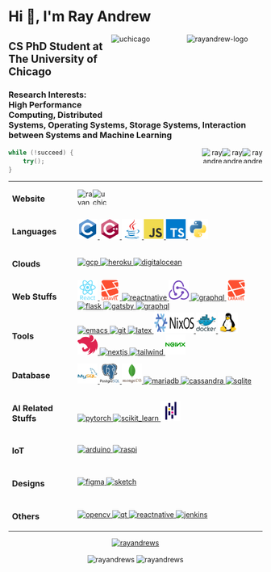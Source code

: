 <h1 align="left">Hi 👋, I'm Ray Andrew</h1>


<a href="https://rayandrew.me">
    <img align="right" src="https://rayandrew.me/icons/android-icon-192x192.png" alt="rayandrew-logo" width="150" height="150">
</a>
<a href="https://computerscience.uchicago.edu/people/profile/ray-andrew/" target="_blank" rel="noreferrer">
    <img align="right" src="https://upload.wikimedia.org/wikipedia/en/7/79/University_of_Chicago_shield.svg" alt="uchicago" width="150" height="150"/>
</a>


<h2 align="left">CS PhD Student at The University of Chicago</h2>
<h3 align="left">Research Interests: <br /> High Performance Computing, Distributed Systems, Operating Systems, Storage Systems, Interaction between Systems and Machine Learning</h3>


<a align="right" href="https://twitter.com/rayandrew_os" target="blank">
    <img align="right" src="https://raw.githubusercontent.com/rahuldkjain/github-profile-readme-generator/master/src/images/icons/Social/twitter.svg" alt="rayandrew_os" height="30" width="40" />
</a>
<a align="right" href="https://fb.com/rayandrew.os" target="blank">
    <img align="right" src="https://raw.githubusercontent.com/rahuldkjain/github-profile-readme-generator/master/src/images/icons/Social/facebook.svg" alt="rayandrew.os" height="30" width="40" />
</a>
<a align="right" href="https://instagram.com/rayandrew.os" target="blank">
    <img align="right" src="https://raw.githubusercontent.com/rahuldkjain/github-profile-readme-generator/master/src/images/icons/Social/instagram.svg" alt="rayandrew.os" height="30" width="40" />
</a>


```cpp
while (!succeed) {
    try();                                
}
```



<table>
    <tr>
        <td><h3 align="left">Website</h3></td>
        <td>
            <a href="https://twitter.com/rayandrew_os" target="blank">
                <img align="left" src="https://rayandrew.me/logo-sec.png" alt="rayandrew-web" height="30" width="30" />
            </a>
            <a href="https://computerscience.uchicago.edu/people/profile/ray-andrew/" target="_blank" rel="noreferrer">
                <img align="left" src="https://upload.wikimedia.org/wikipedia/en/7/79/University_of_Chicago_shield.svg" alt="uchicago" width="30" height="30"/>
            </a>
        </td>
    </tr>
    <tr>
        <td><h3 align="left">Languages</h3> 
        <td>
            <a href="https://www.cprogramming.com/" target="_blank" rel="noreferrer">
                <img src="https://raw.githubusercontent.com/devicons/devicon/master/icons/c/c-original.svg" alt="c" width="40" height="40"/>
            </a>
            <a href="https://www.w3schools.com/cpp/" target="_blank" rel="noreferrer">
                <img src="https://raw.githubusercontent.com/devicons/devicon/master/icons/cplusplus/cplusplus-original.svg" alt="cplusplus" width="40" height="40"/>
            </a>
            <a href="https://www.java.com" target="_blank" rel="noreferrer">
                <img src="https://raw.githubusercontent.com/devicons/devicon/master/icons/java/java-original.svg" alt="java" width="40" height="40"/>
            </a>
            <a href="https://developer.mozilla.org/en-US/docs/Web/JavaScript" target="_blank" rel="noreferrer">
                <img src="https://raw.githubusercontent.com/devicons/devicon/master/icons/javascript/javascript-original.svg" alt="javascript" width="40" height="40"/>
            </a>
            <a href="https://www.typescriptlang.org/" target="_blank" rel="noreferrer">
                <img src="https://raw.githubusercontent.com/devicons/devicon/master/icons/typescript/typescript-original.svg" alt="typescript" width="40" height="40"/>
            </a>
            <a href="https://www.python.org" target="_blank" rel="noreferrer">
                <img src="https://raw.githubusercontent.com/devicons/devicon/master/icons/python/python-original.svg" alt="python" width="40" height="40"/> 
            </a>  
        </td>
    </tr>
    <tr>
        <td><h3 align="left">Clouds</h3></td>
        <td>
            <a href="https://cloud.google.com" target="_blank" rel="noreferrer">
                <img src="https://www.vectorlogo.zone/logos/google_cloud/google_cloud-icon.svg" alt="gcp" width="40" height="40"/>
            </a> 
            <a href="https://heroku.com" target="_blank" rel="noreferrer">
                <img src="https://www.vectorlogo.zone/logos/heroku/heroku-icon.svg" alt="heroku" width="40" height="40"/>
            </a> 
            <a href="https://digitalocean.com" target="_blank" rel="noreferrer">
                <img src="https://www.vectorlogo.zone/logos/digitalocean/digitalocean-ar21.svg" alt="digitalocean" width="80" height="40">
            </a>
        </td>
    </tr>
    <tr>
        <td><h3 align="left">Web Stuffs</h3></td>
        <td>
            <a href="https://reactjs.org/" target="_blank" rel="noreferrer">
                <img src="https://raw.githubusercontent.com/devicons/devicon/master/icons/react/react-original-wordmark.svg" alt="react" width="40" height="40"/>
            </a> 
            <a href="https://laravel.com/" target="_blank" rel="noreferrer">
                <img src="https://raw.githubusercontent.com/devicons/devicon/master/icons/laravel/laravel-plain-wordmark.svg" alt="laravel" width="40" height="40"/>
            </a>
            <a href="https://reactnative.dev/" target="_blank" rel="noreferrer">
                <img src="https://reactnative.dev/img/header_logo.svg" alt="reactnative" width="40" height="40"/>
            </a> 
            <a href="https://redux.js.org" target="_blank" rel="noreferrer">
                <img src="https://raw.githubusercontent.com/devicons/devicon/master/icons/redux/redux-original.svg" alt="redux" width="40" height="40"/>
            </a>
            <a href="https://graphql.org" target="_blank" rel="noreferrer">
                <img src="https://www.vectorlogo.zone/logos/graphql/graphql-icon.svg" alt="graphql" width="40" height="40"/>
            </a>
            <a href="https://laravel.com/" target="_blank" rel="noreferrer">
                <img src="https://raw.githubusercontent.com/devicons/devicon/master/icons/laravel/laravel-plain-wordmark.svg" alt="laravel" width="40" height="40"/>
            </a>
            <a href="https://flask.palletsprojects.com/" target="_blank" rel="noreferrer">
                <img src="https://www.vectorlogo.zone/logos/pocoo_flask/pocoo_flask-icon.svg" alt="flask" width="40" height="40"/>
            </a>
            <a href="https://www.gatsbyjs.com/" target="_blank" rel="noreferrer">
                <img src="https://www.vectorlogo.zone/logos/gatsbyjs/gatsbyjs-icon.svg" alt="gatsby" width="40" height="40"/>
            </a>
            <a href="https://graphql.org" target="_blank" rel="noreferrer">
                <img src="https://www.vectorlogo.zone/logos/graphql/graphql-icon.svg" alt="graphql" width="40" height="40"/>
            </a> 
        </td>
    </tr>
    <tr>
        <td><h3 align="left">Tools</h3></td>
        <td>
            <a href="https://www.gnu.org/software/emacs/" target="_blank" rel="noreferrer">
                <img src="https://upload.wikimedia.org/wikipedia/commons/0/08/EmacsIcon.svg" alt="emacs" width="40" height="40"/>
            </a>
            <a href="https://git-scm.com/" target="_blank" rel="noreferrer">
                <img src="https://www.vectorlogo.zone/logos/git-scm/git-scm-icon.svg" alt="git" width="40" height="40"/>
            </a> 
            <a href="https://www.latex-project.org/" target="_blank" rel="noreferrer">
                <img src="https://upload.wikimedia.org/wikipedia/commons/9/92/LaTeX_logo.svg" alt="latex" width="80" height="40"/>
            </a>
            <a href="https://nixos.org/" target="_blank" rel="noreferrer">
                <img src="https://raw.githubusercontent.com/NixOS/nixos-artwork/9bd73014f75c2ce97d104c78314d78eb2493e24d/logo/nixos.svg" alt="latex" width="80" height="40"/>
            </a>
            <a href="https://www.docker.com/" target="_blank" rel="noreferrer">
                <img src="https://raw.githubusercontent.com/devicons/devicon/master/icons/docker/docker-original-wordmark.svg" alt="docker" width="40" height="40"/>
            </a>
            <a href="https://www.linux.org/" target="_blank" rel="noreferrer">
                <img src="https://raw.githubusercontent.com/devicons/devicon/master/icons/linux/linux-original.svg" alt="linux" width="40" height="40" />
            </a>
            <a href="https://nestjs.com/" target="_blank" rel="noreferrer">
                <img src="https://raw.githubusercontent.com/devicons/devicon/master/icons/nestjs/nestjs-plain.svg" alt="nestjs" width="40" height="40"/>
            </a> 
            <a href="https://nextjs.org/" target="_blank" rel="noreferrer">
                <img src="https://cdn.worldvectorlogo.com/logos/nextjs-2.svg" alt="nextjs" width="40" height="40"/>
            </a>
            <a href="https://tailwindcss.com/" target="_blank" rel="noreferrer">
                <img src="https://www.vectorlogo.zone/logos/tailwindcss/tailwindcss-icon.svg" alt="tailwind" width="40" height="40"/>
            </a> 
            <a href="https://www.nginx.com" target="_blank" rel="noreferrer">
                <img src="https://raw.githubusercontent.com/devicons/devicon/master/icons/nginx/nginx-original.svg" alt="nginx" width="40" height="40"/>
            </a> 
        </td>
    </tr>
    <tr>
        <td><h3 align="left">Database</h3></td>
        <td>
            <a href="https://www.mysql.com/" target="_blank" rel="noreferrer">
                <img src="https://raw.githubusercontent.com/devicons/devicon/master/icons/mysql/mysql-original-wordmark.svg" alt="mysql" width="40" height="40"/>
            </a>
            <a href="https://www.postgresql.org" target="_blank" rel="noreferrer">
                <img src="https://raw.githubusercontent.com/devicons/devicon/master/icons/postgresql/postgresql-original-wordmark.svg" alt="postgresql" width="40" height="40"/>
            </a> 
            <a href="https://www.mongodb.com/" target="_blank" rel="noreferrer">
                <img src="https://raw.githubusercontent.com/devicons/devicon/master/icons/mongodb/mongodb-original-wordmark.svg" alt="mongodb" width="40" height="40"/>
            </a>
            <a href="https://mariadb.org/" target="_blank" rel="noreferrer">
                <img src="https://www.vectorlogo.zone/logos/mariadb/mariadb-icon.svg" alt="mariadb" width="40" height="40"/>
            </a> 
            <a href="https://cassandra.apache.org/" target="_blank" rel="noreferrer">
                <img src="https://www.vectorlogo.zone/logos/apache_cassandra/apache_cassandra-icon.svg" alt="cassandra" width="40" height="40"/>
            </a>
            <a href="https://www.sqlite.org/" target="_blank" rel="noreferrer">
                <img src="https://www.vectorlogo.zone/logos/sqlite/sqlite-icon.svg" alt="sqlite" width="40" height="40"/>
            </a> 
        </td>
    </tr>
    <tr>
        <td><h3 align="left">AI Related Stuffs</h3></td>
        <td>
            <a href="https://pytorch.org/" target="_blank" rel="noreferrer">
                <img src="https://www.vectorlogo.zone/logos/pytorch/pytorch-icon.svg" alt="pytorch" width="40" height="40"/>
            </a>
            <a href="https://scikit-learn.org/" target="_blank" rel="noreferrer">
                <img src="https://upload.wikimedia.org/wikipedia/commons/0/05/Scikit_learn_logo_small.svg" alt="scikit_learn" width="40" height="40"/>
            </a> 
            <a href="https://pandas.pydata.org/" target="_blank" rel="noreferrer">
                <img src="https://raw.githubusercontent.com/devicons/devicon/2ae2a900d2f041da66e950e4d48052658d850630/icons/pandas/pandas-original.svg" alt="pandas" width="40" height="40"/>
            </a>
        </td>
    </tr>
    <tr>
        <td><h3 align="left">IoT</h3></td>
        <td>
            <a href="https://www.arduino.cc/" target="_blank" rel="noreferrer">
                <img src="https://cdn.worldvectorlogo.com/logos/arduino-1.svg" alt="arduino" width="40" height="40"/>
            </a>
            <a href="https://www.raspberrypi.com/" target="_blank" rel="noreferrer">
                <img src="https://elinux.org/images/thumb/c/cb/Raspberry_Pi_Logo.svg/475px-Raspberry_Pi_Logo.svg.png" alt="raspi" width="40" height="40" />
            </a>
        </td>
    </tr>
    <tr>
        <td><h3 align="left">Designs</h3></td>
        <td>
            <a href="https://www.figma.com/" target="_blank" rel="noreferrer">
                <img src="https://www.vectorlogo.zone/logos/figma/figma-icon.svg" alt="figma" width="40" height="40"/>
            </a>
            <a href="https://www.sketch.com/" target="_blank" rel="noreferrer">
                <img src="https://www.vectorlogo.zone/logos/sketchapp/sketchapp-icon.svg" alt="sketch" width="40" height="40"/>
            </a> 
        </td>
    </tr>
    <tr>
        <td><h3 align="left">Others</h3></td>
        <td>
            <a href="https://opencv.org/" target="_blank" rel="noreferrer">
                <img src="https://www.vectorlogo.zone/logos/opencv/opencv-icon.svg" alt="opencv" width="40" height="40"/>
            </a>
            <a href="https://www.qt.io/" target="_blank" rel="noreferrer">
                <img src="https://upload.wikimedia.org/wikipedia/commons/0/0b/Qt_logo_2016.svg" alt="qt" width="40" height="40"/>
            </a>
            <a href="https://reactnative.dev/" target="_blank" rel="noreferrer">
                <img src="https://reactnative.dev/img/header_logo.svg" alt="reactnative" width="40" height="40"/>
            </a>
            <a href="https://www.jenkins.io" target="_blank" rel="noreferrer">
                <img src="https://www.vectorlogo.zone/logos/jenkins/jenkins-icon.svg" alt="jenkins" width="40" height="40"/>
            </a> 
    </tr>
</table>

<p align="center">
    <a href="https://github.com/ryo-ma/github-profile-trophy">
        <img src="https://github-profile-trophy.vercel.app/?username=rayandrews&row=1&column=6" alt="rayandrews" />
    </a> 
</p>

<p align="center">
    <img align="center" src="https://github-readme-stats.vercel.app/api/top-langs?username=rayandrews&show_icons=true&locale=en&layout=compact&langs_count=8&hide=html,objective-c" alt="rayandrews" />&nbsp;<img align="center" src="https://github-readme-stats.vercel.app/api?username=rayandrews&count_private=true&show_icons=true&locale=en" alt="rayandrews" />
</p>

<!-- <p>&nbsp;<img align="center" src="https://github-readme-stats.vercel.app/api?username=rayandrews&count_private=true&show_icons=true&theme=radical&locale=en" alt="rayandrews" /></p> -->

<!-- <p><img align="center" src="https://github-readme-streak-stats.herokuapp.com?user=rayandrews&theme=radical&hide_border=true&date_format=M%20j%5B%2C%20Y%5D" alt="rayandrews" /></p> -->

<!-- | <img align="center" src="https://github-readme-stats.vercel.app/api?username=rayandrews&count_private=true&show_icons=true&theme=radical&locale=en&hide_border=true" alt="Anurag's github stats" /> | <img align="center" src="https://github-readme-stats.vercel.app/api/top-langs?username=rayandrews&show_icons=true&theme=radical&locale=en&layout=compact&hide_border=true" /> |
| ------------- | ------------- | -->
